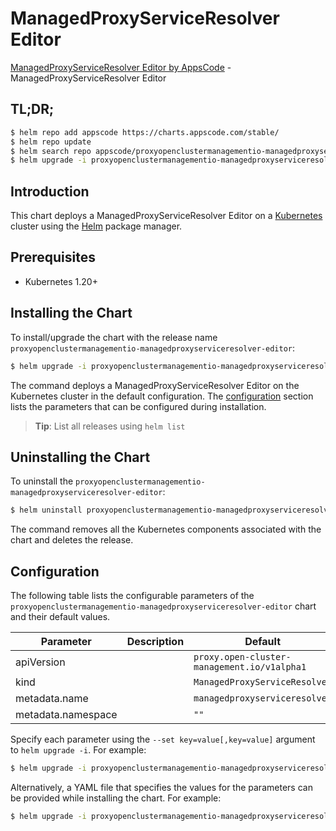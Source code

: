 # ManagedProxyServiceResolver Editor

[ManagedProxyServiceResolver Editor by AppsCode](https://appscode.com) - ManagedProxyServiceResolver Editor

## TL;DR;

```bash
$ helm repo add appscode https://charts.appscode.com/stable/
$ helm repo update
$ helm search repo appscode/proxyopenclustermanagementio-managedproxyserviceresolver-editor --version=v0.24.0
$ helm upgrade -i proxyopenclustermanagementio-managedproxyserviceresolver-editor appscode/proxyopenclustermanagementio-managedproxyserviceresolver-editor -n default --create-namespace --version=v0.24.0
```

## Introduction

This chart deploys a ManagedProxyServiceResolver Editor on a [Kubernetes](http://kubernetes.io) cluster using the [Helm](https://helm.sh) package manager.

## Prerequisites

- Kubernetes 1.20+

## Installing the Chart

To install/upgrade the chart with the release name `proxyopenclustermanagementio-managedproxyserviceresolver-editor`:

```bash
$ helm upgrade -i proxyopenclustermanagementio-managedproxyserviceresolver-editor appscode/proxyopenclustermanagementio-managedproxyserviceresolver-editor -n default --create-namespace --version=v0.24.0
```

The command deploys a ManagedProxyServiceResolver Editor on the Kubernetes cluster in the default configuration. The [configuration](#configuration) section lists the parameters that can be configured during installation.

> **Tip**: List all releases using `helm list`

## Uninstalling the Chart

To uninstall the `proxyopenclustermanagementio-managedproxyserviceresolver-editor`:

```bash
$ helm uninstall proxyopenclustermanagementio-managedproxyserviceresolver-editor -n default
```

The command removes all the Kubernetes components associated with the chart and deletes the release.

## Configuration

The following table lists the configurable parameters of the `proxyopenclustermanagementio-managedproxyserviceresolver-editor` chart and their default values.

|     Parameter      | Description |                        Default                         |
|--------------------|-------------|--------------------------------------------------------|
| apiVersion         |             | <code>proxy.open-cluster-management.io/v1alpha1</code> |
| kind               |             | <code>ManagedProxyServiceResolver</code>               |
| metadata.name      |             | <code>managedproxyserviceresolver</code>               |
| metadata.namespace |             | <code>""</code>                                        |


Specify each parameter using the `--set key=value[,key=value]` argument to `helm upgrade -i`. For example:

```bash
$ helm upgrade -i proxyopenclustermanagementio-managedproxyserviceresolver-editor appscode/proxyopenclustermanagementio-managedproxyserviceresolver-editor -n default --create-namespace --version=v0.24.0 --set apiVersion=proxy.open-cluster-management.io/v1alpha1
```

Alternatively, a YAML file that specifies the values for the parameters can be provided while
installing the chart. For example:

```bash
$ helm upgrade -i proxyopenclustermanagementio-managedproxyserviceresolver-editor appscode/proxyopenclustermanagementio-managedproxyserviceresolver-editor -n default --create-namespace --version=v0.24.0 --values values.yaml
```
